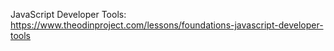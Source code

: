 JavaScript Developer Tools:
https://www.theodinproject.com/lessons/foundations-javascript-developer-tools

